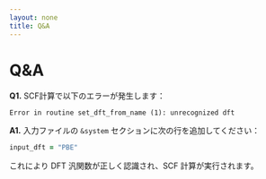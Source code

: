 ```yaml
---
layout: none
title: Q&A
---
```


# Q&A

**Q1.** SCF計算で以下のエラーが発生します：

```text
Error in routine set_dft_from_name (1): unrecognized dft
```

**A1.** 入力ファイルの `&system` セクションに次の行を追加してください：

```fortran
input_dft = "PBE"
```

これにより DFT 汎関数が正しく認識され、SCF 計算が実行されます。

